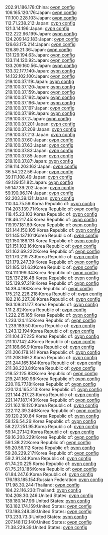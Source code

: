 202.91.186.178:China: [ovpn config](vpn/202_91_186_178.ovpn)  
106.165.120.176:Japan: [ovpn config](vpn/106_165_120_176.ovpn)  
111.100.228.103:Japan: [ovpn config](vpn/111_100_228_103.ovpn)  
112.71.238.212:Japan: [ovpn config](vpn/112_71_238_212.ovpn)  
121.3.14.196:Japan: [ovpn config](vpn/121_3_14_196.ovpn)  
122.222.66.199:Japan: [ovpn config](vpn/122_222_66_199.ovpn)  
124.209.142.183:Japan: [ovpn config](vpn/124_209_142_183.ovpn)  
126.63.175.214:Japan: [ovpn config](vpn/126_63_175_214.ovpn)  
126.89.21.36:Japan: [ovpn config](vpn/126_89_21_36.ovpn)  
131.129.194.63:Japan: [ovpn config](vpn/131_129_194_63.ovpn)  
133.114.120.92:Japan: [ovpn config](vpn/133_114_120_92.ovpn)  
133.209.160.56:Japan: [ovpn config](vpn/133_209_160_56.ovpn)  
133.32.177.140:Japan: [ovpn config](vpn/133_32_177_140.ovpn)  
14.132.102.100:Japan: [ovpn config](vpn/14_132_102_100.ovpn)  
219.100.37.119:Japan: [ovpn config](vpn/219_100_37_119.ovpn)  
219.100.37.120:Japan: [ovpn config](vpn/219_100_37_120.ovpn)  
219.100.37.159:Japan: [ovpn config](vpn/219_100_37_159.ovpn)  
219.100.37.192:Japan: [ovpn config](vpn/219_100_37_192.ovpn)  
219.100.37.196:Japan: [ovpn config](vpn/219_100_37_196.ovpn)  
219.100.37.197:Japan: [ovpn config](vpn/219_100_37_197.ovpn)  
219.100.37.199:Japan: [ovpn config](vpn/219_100_37_199.ovpn)  
219.100.37.2:Japan: [ovpn config](vpn/219_100_37_2.ovpn)  
219.100.37.201:Japan: [ovpn config](vpn/219_100_37_201.ovpn)  
219.100.37.209:Japan: [ovpn config](vpn/219_100_37_209.ovpn)  
219.100.37.213:Japan: [ovpn config](vpn/219_100_37_213.ovpn)  
219.100.37.60:Japan: [ovpn config](vpn/219_100_37_60.ovpn)  
219.100.37.63:Japan: [ovpn config](vpn/219_100_37_63.ovpn)  
219.100.37.83:Japan: [ovpn config](vpn/219_100_37_83.ovpn)  
219.100.37.85:Japan: [ovpn config](vpn/219_100_37_85.ovpn)  
219.100.37.87:Japan: [ovpn config](vpn/219_100_37_87.ovpn)  
219.114.203.162:Japan: [ovpn config](vpn/219_114_203_162.ovpn)  
36.54.222.56:Japan: [ovpn config](vpn/36_54_222_56.ovpn)  
39.111.108.49:Japan: [ovpn config](vpn/39_111_108_49.ovpn)  
49.129.151.82:Japan: [ovpn config](vpn/49_129_151_82.ovpn)  
59.147.39.202:Japan: [ovpn config](vpn/59_147_39_202.ovpn)  
59.190.96.174:Japan: [ovpn config](vpn/59_190_96_174.ovpn)  
92.203.39.131:Japan: [ovpn config](vpn/92_203_39_131.ovpn)  
110.34.75.59:Korea Republic of: [ovpn config](vpn/110_34_75_59.ovpn)  
114.203.139.71:Korea Republic of: [ovpn config](vpn/114_203_139_71.ovpn)  
118.45.23.103:Korea Republic of: [ovpn config](vpn/118_45_23_103.ovpn)  
118.46.217.45:Korea Republic of: [ovpn config](vpn/118_46_217_45.ovpn)  
119.197.181.69:Korea Republic of: [ovpn config](vpn/119_197_181_69.ovpn)  
121.144.150.105:Korea Republic of: [ovpn config](vpn/121_144_150_105.ovpn)  
121.145.137.101:Korea Republic of: [ovpn config](vpn/121_145_137_101.ovpn)  
121.150.186.131:Korea Republic of: [ovpn config](vpn/121_150_186_131.ovpn)  
121.151.102.16:Korea Republic of: [ovpn config](vpn/121_151_102_16.ovpn)  
121.162.69.222:Korea Republic of: [ovpn config](vpn/121_162_69_222.ovpn)  
121.170.219.73:Korea Republic of: [ovpn config](vpn/121_170_219_73.ovpn)  
121.179.247.39:Korea Republic of: [ovpn config](vpn/121_179_247_39.ovpn)  
121.185.121.63:Korea Republic of: [ovpn config](vpn/121_185_121_63.ovpn)  
124.111.199.34:Korea Republic of: [ovpn config](vpn/124_111_199_34.ovpn)  
125.137.216.48:Korea Republic of: [ovpn config](vpn/125_137_216_48.ovpn)  
125.139.97.219:Korea Republic of: [ovpn config](vpn/125_139_97_219.ovpn)  
14.39.4.198:Korea Republic of: [ovpn config](vpn/14_39_4_198.ovpn)  
175.212.226.218:Korea Republic of: [ovpn config](vpn/175_212_226_218.ovpn)  
182.216.227.38:Korea Republic of: [ovpn config](vpn/182_216_227_38.ovpn)  
183.109.31.177:Korea Republic of: [ovpn config](vpn/183_109_31_177.ovpn)  
1.11.2.82:Korea Republic of: [ovpn config](vpn/1_11_2_82.ovpn)  
1.222.215.165:Korea Republic of: [ovpn config](vpn/1_222_215_165.ovpn)  
1.233.124.115:Korea Republic of: [ovpn config](vpn/1_233_124_115.ovpn)  
1.239.189.50:Korea Republic of: [ovpn config](vpn/1_239_189_50.ovpn)  
1.243.12.194:Korea Republic of: [ovpn config](vpn/1_243_12_194.ovpn)  
211.104.37.225:Korea Republic of: [ovpn config](vpn/211_104_37_225.ovpn)  
211.107.142.4:Korea Republic of: [ovpn config](vpn/211_107_142_4.ovpn)  
211.186.66.9:Korea Republic of: [ovpn config](vpn/211_186_66_9.ovpn)  
211.206.178.141:Korea Republic of: [ovpn config](vpn/211_206_178_141.ovpn)  
211.208.169.2:Korea Republic of: [ovpn config](vpn/211_208_169_2.ovpn)  
211.244.165.184:Korea Republic of: [ovpn config](vpn/211_244_165_184.ovpn)  
211.38.223.8:Korea Republic of: [ovpn config](vpn/211_38_223_8.ovpn)  
218.52.125.83:Korea Republic of: [ovpn config](vpn/218_52_125_83.ovpn)  
219.241.160.98:Korea Republic of: [ovpn config](vpn/219_241_160_98.ovpn)  
220.116.77.18:Korea Republic of: [ovpn config](vpn/220_116_77_18.ovpn)  
220.124.165.213:Korea Republic of: [ovpn config](vpn/220_124_165_213.ovpn)  
221.144.217.23:Korea Republic of: [ovpn config](vpn/221_144_217_23.ovpn)  
221.147.187.143:Korea Republic of: [ovpn config](vpn/221_147_187_143.ovpn)  
221.162.18.120:Korea Republic of: [ovpn config](vpn/221_162_18_120.ovpn)  
222.112.39.246:Korea Republic of: [ovpn config](vpn/222_112_39_246.ovpn)  
39.120.230.84:Korea Republic of: [ovpn config](vpn/39_120_230_84.ovpn)  
58.126.54.26:Korea Republic of: [ovpn config](vpn/58_126_54_26.ovpn)  
58.227.251.95:Korea Republic of: [ovpn config](vpn/58_227_251_95.ovpn)  
59.14.27.142:Korea Republic of: [ovpn config](vpn/59_14_27_142.ovpn)  
59.16.203.229:Korea Republic of: [ovpn config](vpn/59_16_203_229.ovpn)  
59.1.38.22:Korea Republic of: [ovpn config](vpn/59_1_38_22.ovpn)  
59.20.56.112:Korea Republic of: [ovpn config](vpn/59_20_56_112.ovpn)  
59.28.229.217:Korea Republic of: [ovpn config](vpn/59_28_229_217.ovpn)  
59.2.91.34:Korea Republic of: [ovpn config](vpn/59_2_91_34.ovpn)  
61.74.20.225:Korea Republic of: [ovpn config](vpn/61_74_20_225.ovpn)  
61.75.213.185:Korea Republic of: [ovpn config](vpn/61_75_213_185.ovpn)  
61.84.247.6:Korea Republic of: [ovpn config](vpn/61_84_247_6.ovpn)  
176.193.185.154:Russian Federation: [ovpn config](vpn/176_193_185_154.ovpn)  
171.98.30.244:Thailand: [ovpn config](vpn/171_98_30_244.ovpn)  
184.22.116.230:Thailand: [ovpn config](vpn/184_22_116_230.ovpn)  
104.208.30.246:United States: [ovpn config](vpn/104_208_30_246.ovpn)  
139.180.147.96:United States: [ovpn config](vpn/139_180_147_96.ovpn)  
163.182.174.159:United States: [ovpn config](vpn/163_182_174_159.ovpn)  
173.198.248.39:United States: [ovpn config](vpn/173_198_248_39.ovpn)  
173.233.73.3:United States: [ovpn config](vpn/173_233_73_3.ovpn)  
207.148.112.140:United States: [ovpn config](vpn/207_148_112_140.ovpn)  
71.38.229.39:United States: [ovpn config](vpn/71_38_229_39.ovpn)  
